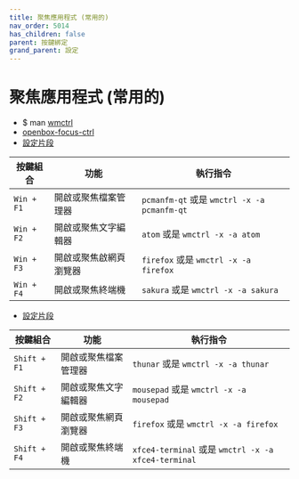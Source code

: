 ```yaml
---
title: 聚焦應用程式 (常用的)
nav_order: 5014
has_children: false
parent: 按鍵綁定
grand_parent: 設定
---
```



# 聚焦應用程式 (常用的)


* $ man [wmctrl](http://manpages.ubuntu.com/manpages/jammy/en/man1/wmctrl.1.html)
* [openbox-focus-ctrl](https://github.com/samwhelp/note-about-openbox/blob/gh-pages/_demo/config/openbox-config/main/bin/openbox-focus-ctrl)
* [設定片段](https://github.com/samwhelp/note-about-openbox/blob/gh-pages/_demo/config/openbox-config/main/share/gen/openbox-gen-rc/Section/Keybind/ApplicationFocusFn.php#L3-L26)


| 按鍵組合          | 功能           | 執行指令     |
| ----------------- | -------------- | ------------ |
| `Win + F1` | 開啟或聚焦檔案管理器 | `pcmanfm-qt` 或是 `wmctrl -x -a pcmanfm-qt` |
| `Win + F2` | 開啟或聚焦文字編輯器 | `atom` 或是 `wmctrl -x -a atom`     |
| `Win + F3` | 開啟或聚焦啟網頁瀏覽器 | `firefox` 或是 `wmctrl -x -a firefox`   |
| `Win + F4` | 開啟或聚焦終端機    | `sakura` 或是 `wmctrl -x -a sakura`    |


* [設定片段](https://github.com/samwhelp/note-about-openbox/blob/gh-pages/_demo/config/openbox-config/main/share/gen/openbox-gen-rc/Section/Keybind/ApplicationFocusFn.php#L31-L54)


| 按鍵組合          | 功能           | 執行指令     |
| ----------------- | -------------- | ------------ |
| `Shift + F1` | 開啟或聚焦檔案管理器 | `thunar` 或是 `wmctrl -x -a thunar` |
| `Shift + F2` | 開啟或聚焦文字編輯器 | `mousepad` 或是 `wmctrl -x -a mousepad`     |
| `Shift + F3` | 開啟或聚焦網頁瀏覽器 | `firefox` 或是 `wmctrl -x -a firefox`   |
| `Shift + F4` | 開啟或聚焦終端機    | `xfce4-terminal` 或是 `wmctrl -x -a xfce4-terminal`    |

